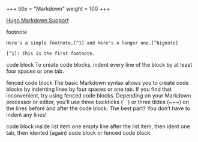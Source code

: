 +++
title = "Markdown"
weight = 100
+++

[Hugo Markdown Support](https://www.markdownguide.org/tools/hugo/)

footnote
```
Here's a simple footnote,[^1] and here's a longer one.[^bignote]

[^1]: This is the first footnote.
```

code block
To create code blocks, indent every line of the block by at least four spaces or one tab.

fenced code block
The basic Markdown syntax allows you to create code blocks by indenting lines by four spaces or one tab. If you find that inconvenient, try using fenced code blocks. Depending on your Markdown processor or editor, you’ll use three backticks (```) or three tildes (~~~) on the lines before and after the code block. The best part? You don’t have to indent any lines!

code block inside list item
one empty line after the list item, then ident one tab, then idented (again) code block or fenced code block

